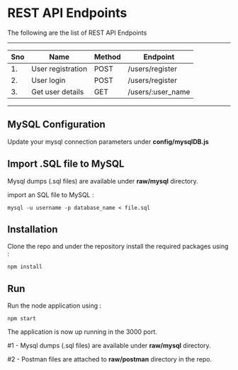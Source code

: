 # REST API Endpoints

The following are the list of REST API Endpoints

-----------------------------------------------------------
|  Sno | Name               | Method  | Endpoint           |
|------|--------------------|---------|--------------------|
|  1.  |  User registration |  POST   | /users/register    |
|  2.  |  User login        |  POST   | /users/register    |
|  3.  |  Get user details  |  GET    | /users/:user_name  |
------------------------------------------------------------

## MySQL Configuration

Update your mysql connection parameters under **config/mysqlDB.js**

## Import .SQL file to MySQL

Mysql dumps (.sql files) are available under **raw/mysql** directory.

import an SQL file to MySQL :
```
mysql -u username -p database_name < file.sql
```

## Installation

Clone the repo and under the repository install the required packages using :
```
npm install
```

## Run

Run the node application using :
```
npm start
```
The application is now up running in the 3000 port.

#1 - Mysql dumps (.sql files) are available under **raw/mysql** directory.

#2 - Postman files are attached to **raw/postman** directory in the repo.
